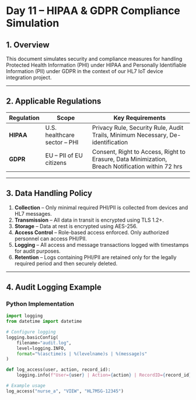 # Day 11 – HIPAA & GDPR Compliance Simulation

## 1. Overview
This document simulates security and compliance measures for handling Protected Health Information (PHI) under HIPAA and Personally Identifiable Information (PII) under GDPR in the context of our HL7 IoT device integration project.

---

## 2. Applicable Regulations

| Regulation | Scope | Key Requirements |
|------------|-------|------------------|
| **HIPAA**  | U.S. healthcare sector – PHI | Privacy Rule, Security Rule, Audit Trails, Minimum Necessary, De-identification |
| **GDPR**   | EU – PII of EU citizens | Consent, Right to Access, Right to Erasure, Data Minimization, Breach Notification within 72 hrs |

---

## 3. Data Handling Policy
1. **Collection** – Only minimal required PHI/PII is collected from devices and HL7 messages.
2. **Transmission** – All data in transit is encrypted using TLS 1.2+.
3. **Storage** – Data at rest is encrypted using AES-256.
4. **Access Control** – Role-based access enforced. Only authorized personnel can access PHI/PII.
5. **Logging** – All access and message transactions logged with timestamps for audit purposes.
6. **Retention** – Logs containing PHI/PII are retained only for the legally required period and then securely deleted.

---

## 4. Audit Logging Example

### Python Implementation
```python
import logging
from datetime import datetime

# Configure logging
logging.basicConfig(
    filename="audit.log",
    level=logging.INFO,
    format="%(asctime)s | %(levelname)s | %(message)s"
)

def log_access(user, action, record_id):
    logging.info(f"User={user} | Action={action} | RecordID={record_id}")

# Example usage
log_access("nurse_a", "VIEW", "HL7MSG-12345")

